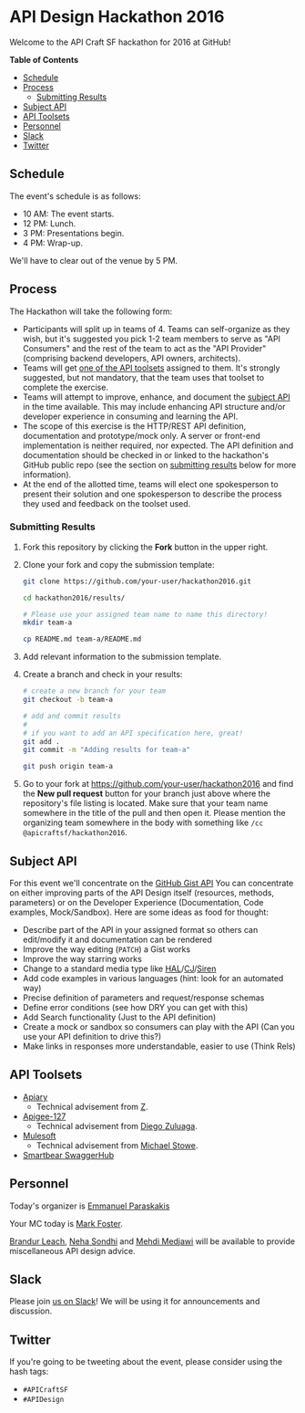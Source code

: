 # API Design Hackathon 2016

Welcome to the API Craft SF hackathon for 2016 at GitHub!

**Table of Contents**

* [Schedule](#schedule)
* [Process](#process)
    * [Submitting Results](#submitting-results)
* [Subject API](#subject-api)
* [API Toolsets](#api-toolsets)
* [Personnel](#personnel)
* [Slack](#slack)
* [Twitter](#twitter)

## Schedule

The event's schedule is as follows:

* 10 AM: The event starts.
* 12 PM: Lunch.
* 3 PM: Presentations begin.
* 4 PM: Wrap-up.

We'll have to clear out of the venue by 5 PM.

## Process

The Hackathon will take the following form:

* Participants will split up in teams of 4. Teams can self-organize as they
  wish, but it's suggested you pick 1-2 team members to serve as "API
  Consumers" and the rest of the team to act as the "API Provider" (comprising
  backend developers, API owners, architects).
* Teams will get [one of the API toolsets](#api-toolsets) assigned to them.
  It's strongly suggested, but not mandatory, that the team uses that toolset to
  complete the exercise.
* Teams will attempt to improve, enhance, and document the [subject API](#subject-api) in the
  time available. This may include enhancing API structure and/or developer
  experience in consuming and learning the API.
* The scope of this exercise is the HTTP/REST API definition, documentation and
  prototype/mock only. A server or front-end implementation is neither
  required, nor expected. The API definition and documentation should be
  checked in or linked to the hackathon's GitHub public repo (see the section
  on [submitting results](submitting-results) below for more information).
* At the end of the allotted time, teams will elect one spokesperson to present
  their solution and one spokesperson to describe the process they used and
  feedback on the toolset used.

### Submitting Results

1. Fork this repository by clicking the **Fork** button in the upper right.
2. Clone your fork and copy the submission template:

    ``` sh
    git clone https://github.com/your-user/hackathon2016.git

    cd hackathon2016/results/

    # Please use your assigned team name to name this directory!
    mkdir team-a

    cp README.md team-a/README.md
    ```

3. Add relevant information to the submission template.
4. Create a branch and check in your results:

    ``` sh
    # create a new branch for your team
    git checkout -b team-a

    # add and commit results
    #
    # if you want to add an API specification here, great!
    git add .
    git commit -m "Adding results for team-a"

    git push origin team-a
    ```

5. Go to your fork at https://github.com/your-user/hackathon2016 and find the
   **New pull request** button for your branch just above where the
   repository's file listing is located. Make sure that your team name
   somewhere in the title of the pull and then open it. Please mention the
   organizing team somewhere in the body with something like `/cc
   @apicraftsf/hackathon2016`.

## Subject API
For this event we'll concentrate on the [GitHub Gist API](https://developer.github.com/v3/gists/)
You can concentrate on either improving parts of the API Design itself (resources, methods, parameters) or on the Developer Experience (Documentation, Code examples, Mock/Sandbox).
Here are some ideas as food for thought:
* Describe part of the API in your assigned format so others can edit/modify it and documentation can be rendered
* Improve the way editing (`PATCH`) a Gist works
* Improve the way starring works
* Change to a standard media type like [HAL](http://stateless.co/hal_specification.html)/[CJ](http://amundsen.com/media-types/collection/)/[Siren](https://github.com/kevinswiber/siren)
* Add code examples in various languages (hint: look for an automated way)
* Precise definition of parameters and request/response schemas
* Define error conditions (see how DRY you can get with this)
* Add Search functionality (Just to the API definition)
* Create a mock or sandbox so consumers can play with the API (Can you use your API definition to drive this?)
* Make links in responses more understandable, easier to use (Think Rels)

## API Toolsets

* [Apiary](https://apiary.io/)
    * Technical advisement from [Z](https://github.com/zdne).
* [Apigee-127](https://github.com/swagger-api/swagger-node)
    * Technical advisement from [Diego Zuluaga](https://github.com/dzuluaga).
* [Mulesoft](http://anypoint.mulesoft.com/)
    * Technical advisement from [Michael Stowe](https://github.com/mikestowe).
* [Smartbear SwaggerHub](https://swaggerhub.com/)

## Personnel

Today's organizer is [Emmanuel Paraskakis](https://github.com/paraskakis)

Your MC today is [Mark Foster](https://github.com/fosrias).

[Brandur Leach](https://github.com/brandur), [Neha Sondhi](https://github.com/neha3091) and [Mehdi Medjawi](https://github.com/Medjaw) will be available to provide
miscellaneous API design advice.

## Slack

Please join [us on Slack](http://apicraftsf.slack.com/)! We will be using it
for announcements and discussion.

## Twitter

If you're going to be tweeting about the event, please consider using the hash
tags:

* `#APICraftSF`
* `#APIDesign`
